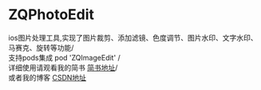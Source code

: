 # ZQPhotoEdit
ios图片处理工具,实现了图片裁剪、添加滤镜、色度调节、图片水印、文字水印、马赛克、旋转等功能/<br>
支持pods集成 pod 'ZQImageEdit' /<br>
详细使用请观看我的简书  [简书地址](http://www.jianshu.com/p/33a868c4ff0b)/<br>
或者我的博客           [CSDN地址](http://blog.csdn.net/xiaozhaoqiang/article/details/78791804) 
